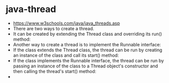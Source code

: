 # java-thread
- https://www.w3schools.com/java/java_threads.asp
- There are two ways to create a thread.
- It can be created by extending the Thread class and overriding its run() method:
- Another way to create a thread is to implement the Runnable interface:
- If the class extends the Thread class, the thread can be run by creating an instance of the class and call its start() method:
- If the class implements the Runnable interface, the thread can be run by passing an instance of the class to a Thread object's constructor and then calling the thread's start() method:
- 